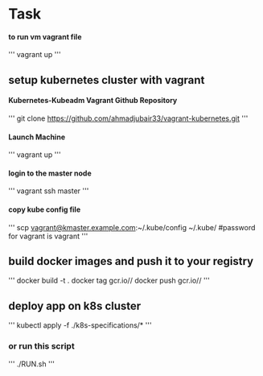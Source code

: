 # Task

#### to run vm vagrant file 
'''
vagrant up
'''

## setup kubernetes cluster with vagrant
#### Kubernetes-Kubeadm Vagrant Github Repository
'''
git clone https://github.com/ahmadjubair33/vagrant-kubernetes.git
'''
#### Launch Machine
'''
vagrant up
'''
#### login to the master node
'''
vagrant ssh master
'''
#### copy kube config file 
'''
scp vagrant@kmaster.example.com:~/.kube/config ~/.kube/
#password for vagrant is vagrant
'''

## build docker images  and push it to your registry
'''
docker build -t <img-name> .
docker tag <img-name> gcr.io/<project-id>/<img-name>
docker push gcr.io/<project-id>/<img-name>
'''

## deploy app on k8s cluster
'''
kubectl apply -f ./k8s-specifications/*
'''

### or run this script
'''
./RUN.sh
'''
